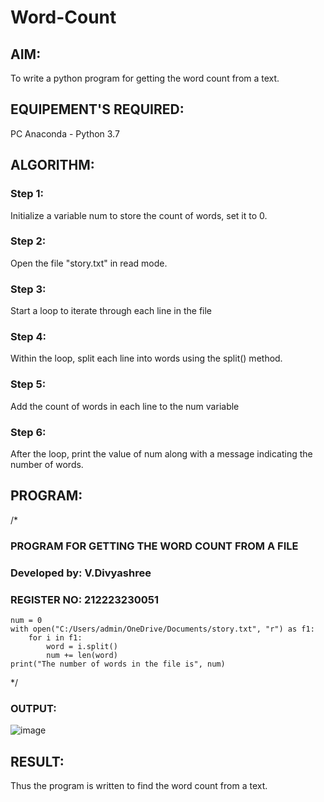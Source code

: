 # Word-Count
## AIM:
To write a python program for getting the word count from a text.
## EQUIPEMENT'S REQUIRED: 
PC
Anaconda - Python 3.7
## ALGORITHM: 
### Step 1:
Initialize a variable num to store the count of words, set it to 0.
### Step 2: 
 Open the file "story.txt" in read mode.
### Step 3: 
Start a loop to iterate through each line in the file
### Step 4:  
Within the loop, split each line into words using the split() method.
### Step 5: 
Add the count of words in each line to the num variable
### Step 6: 
After the loop, print the value of num along with a message indicating the number of words.
## PROGRAM:
/*
### PROGRAM FOR GETTING THE WORD COUNT FROM A FILE
### Developed by: V.Divyashree
### REGISTER NO: 212223230051

```
num = 0
with open("C:/Users/admin/OneDrive/Documents/story.txt", "r") as f1:
    for i in f1:
        word = i.split()
        num += len(word)
print("The number of words in the file is", num)
```
*/
### OUTPUT:
![image](https://github.com/divya280/Word-Count/assets/82276099/5a937bc9-e748-4151-be85-7105cdba7bcf)

## RESULT:
Thus the program is written to find the word count from a text.
